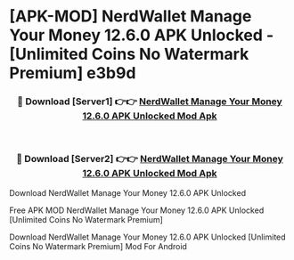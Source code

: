 # [APK-MOD] NerdWallet  Manage Your Money 12.6.0 APK Unlocked - [Unlimited Coins No Watermark Premium] e3b9d



<div align="center">
<h3>🔴 Download [Server1] 👉👉 <a href="https://momento.my/?title=NerdWallet__Manage_Your_Money_12.6.0_APK_Unlocked">NerdWallet  Manage Your Money 12.6.0 APK Unlocked Mod Apk</a></h3><br>

<h3>🔴 Download [Server2] 👉👉 <a href="https://momento.my/?title=NerdWallet__Manage_Your_Money_12.6.0_APK_Unlocked">NerdWallet  Manage Your Money 12.6.0 APK Unlocked Mod Apk</a></h3>
</div>



Download NerdWallet  Manage Your Money 12.6.0 APK Unlocked 

Free APK MOD NerdWallet  Manage Your Money 12.6.0 APK Unlocked [Unlimited Coins No Watermark Premium]

Download NerdWallet  Manage Your Money 12.6.0 APK Unlocked [Unlimited Coins No Watermark Premium] Mod For Android
